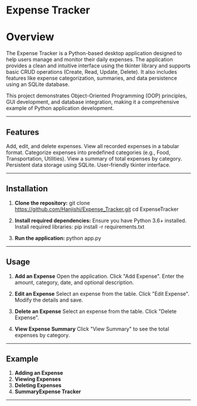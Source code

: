 # Expense Tracker

# Overview

The Expense Tracker is a Python-based desktop application designed to help users manage and monitor their daily expenses. The application provides a clean and intuitive interface using the tkinter library and supports basic CRUD operations (Create, Read, Update, Delete). It also includes features like expense categorization, summaries, and data persistence using an SQLite database.

This project demonstrates Object-Oriented Programming (OOP) principles, GUI development, and database integration, making it a comprehensive example of Python application development.


---

## Features

Add, edit, and delete expenses.
View all recorded expenses in a tabular format.
Categorize expenses into predefined categories (e.g., Food, Transportation, Utilities).
View a summary of total expenses by category.
Persistent data storage using SQLite.
User-friendly tkinter interface.



---

## Installation

1. **Clone the repository:**
git clone https://github.com/Hanjishi/Expense_Tracker.git
cd ExpenseTracker


2. **Install required dependencies:**
Ensure you have Python 3.6+ installed.
Install required libraries:
pip install -r requirements.txt



3. **Run the application:**
python app.py



---

## Usage

1. **Add an Expense**
Open the application.
Click "Add Expense".
Enter the amount, category, date, and optional description.


2. **Edit an Expense**
Select an expense from the table.
Click "Edit Expense".
Modify the details and save.

3. **Delete an Expense**
Select an expense from the table.
Click "Delete Expense".

4. **View Expense Summary**
Click "View Summary" to see the total expenses by category.



---

## Example

1. **Adding an Expense**
2. **Viewing Expenses**
3. **Deleting Expenses**
4. **SummaryExpense Tracker**

---
